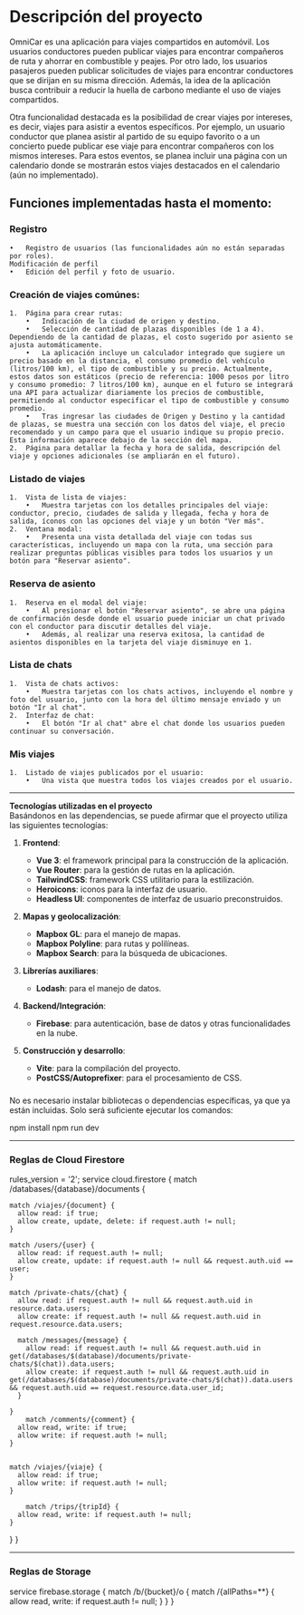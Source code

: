 # Descripción del proyecto

OmniCar es una aplicación para viajes compartidos en automóvil. Los usuarios conductores pueden publicar viajes para encontrar compañeros de ruta y ahorrar en combustible y peajes. Por otro lado, los usuarios pasajeros pueden publicar solicitudes de viajes para encontrar conductores que se dirijan en su misma dirección. Además, la idea de la aplicación busca contribuir a reducir la huella de carbono mediante el uso de viajes compartidos.

Otra funcionalidad destacada es la posibilidad de crear viajes por intereses, es decir, viajes para asistir a eventos específicos. Por ejemplo, un usuario conductor que planea asistir al partido de su equipo favorito o a un concierto puede publicar ese viaje para encontrar compañeros con los mismos intereses. Para estos eventos, se planea incluir una página con un calendario donde se mostrarán estos viajes destacados en el calendario (aún no implementado).

## Funciones implementadas hasta el momento:

### Registro

    •	Registro de usuarios (las funcionalidades aún no están separadas por roles).
    Modificación de perfil
    •	Edición del perfil y foto de usuario.

### Creación de viajes comúnes:

    1.	Página para crear rutas:
        •	Indicación de la ciudad de origen y destino.
        •	Selección de cantidad de plazas disponibles (de 1 a 4). Dependiendo de la cantidad de plazas, el costo sugerido por asiento se ajusta automáticamente.
        •	La aplicación incluye un calculador integrado que sugiere un precio basado en la distancia, el consumo promedio del vehículo (litros/100 km), el tipo de combustible y su precio. Actualmente, estos datos son estáticos (precio de referencia: 1000 pesos por litro y consumo promedio: 7 litros/100 km), aunque en el futuro se integrará una API para actualizar diariamente los precios de combustible, permitiendo al conductor especificar el tipo de combustible y consumo promedio.
        •	Tras ingresar las ciudades de Origen y Destino y la cantidad de plazas, se muestra una sección con los datos del viaje, el precio recomendado y un campo para que el usuario indique su propio precio. Esta información aparece debajo de la sección del mapa.
    2.	Página para detallar la fecha y hora de salida, descripción del viaje y opciones adicionales (se ampliarán en el futuro).

### Listado de viajes

    1.	Vista de lista de viajes:
        •	Muestra tarjetas con los detalles principales del viaje: conductor, precio, ciudades de salida y llegada, fecha y hora de salida, íconos con las opciones del viaje y un botón "Ver más".
    2.	Ventana modal:
        •	Presenta una vista detallada del viaje con todas sus características, incluyendo un mapa con la ruta, una sección para realizar preguntas públicas visibles para todos los usuarios y un botón para "Reservar asiento".

### Reserva de asiento

    1.	Reserva en el modal del viaje:
        •	Al presionar el botón "Reservar asiento", se abre una página de confirmación desde donde el usuario puede iniciar un chat privado con el conductor para discutir detalles del viaje.
        •	Además, al realizar una reserva exitosa, la cantidad de asientos disponibles en la tarjeta del viaje disminuye en 1.

### Lista de chats

    1.	Vista de chats activos:
        •	Muestra tarjetas con los chats activos, incluyendo el nombre y foto del usuario, junto con la hora del último mensaje enviado y un botón "Ir al chat".
    2.	Interfaz de chat:
        •	El botón "Ir al chat" abre el chat donde los usuarios pueden continuar su conversación.

### Mis viajes

    1.	Listado de viajes publicados por el usuario:
        •	Una vista que muestra todos los viajes creados por el usuario.

---

**Tecnologías utilizadas en el proyecto**  
Basándonos en las dependencias, se puede afirmar que el proyecto utiliza las siguientes tecnologías:

1. **Frontend**:

   - **Vue 3**: el framework principal para la construcción de la aplicación.
   - **Vue Router**: para la gestión de rutas en la aplicación.
   - **TailwindCSS**: framework CSS utilitario para la estilización.
   - **Heroicons**: iconos para la interfaz de usuario.
   - **Headless UI**: componentes de interfaz de usuario preconstruidos.

2. **Mapas y geolocalización**:

   - **Mapbox GL**: para el manejo de mapas.
   - **Mapbox Polyline**: para rutas y polilíneas.
   - **Mapbox Search**: para la búsqueda de ubicaciones.

3. **Librerías auxiliares**:

   - **Lodash**: para el manejo de datos.

4. **Backend/Integración**:

   - **Firebase**: para autenticación, base de datos y otras funcionalidades en la nube.

5. **Construcción y desarrollo**:
   - **Vite**: para la compilación del proyecto.
   - **PostCSS/Autoprefixer**: para el procesamiento de CSS.

###

No es necesario instalar bibliotecas o dependencias específicas, ya que ya están incluidas.
Solo será suficiente ejecutar los comandos:

npm install
npm run dev

---

### Reglas de Cloud Firestore

rules_version = '2';
service cloud.firestore {
match /databases/{database}/documents {

    match /viajes/{document} {
      allow read: if true;
      allow create, update, delete: if request.auth != null;
    }

    match /users/{user} {
      allow read: if request.auth != null;
      allow create, update: if request.auth != null && request.auth.uid == user;
    }

    match /private-chats/{chat} {
      allow read: if request.auth != null && request.auth.uid in resource.data.users;
      allow create: if request.auth != null && request.auth.uid in request.resource.data.users;

      match /messages/{message} {
        allow read: if request.auth != null && request.auth.uid in get(/databases/$(database)/documents/private-chats/$(chat)).data.users;
        allow create: if request.auth != null && request.auth.uid in get(/databases/$(database)/documents/private-chats/$(chat)).data.users && request.auth.uid == request.resource.data.user_id;
      }

    }
        match /comments/{comment} {
      allow read, write: if true;
      allow write: if request.auth != null;
    }


    match /viajes/{viaje} {
      allow read: if true;
      allow write: if request.auth != null;
    }

        match /trips/{tripId} {
      allow read, write: if request.auth != null;
    }

}
}

---

### Reglas de Storage

service firebase.storage {
match /b/{bucket}/o {
match /{allPaths=\*\*} {
allow read, write: if request.auth != null;
}
}
}
